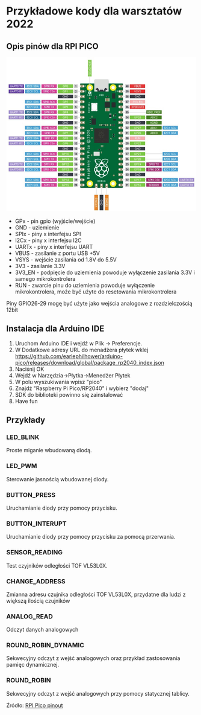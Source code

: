 # Przykładowe kody dla warsztatów 2022

## Opis pinów dla RPI PICO

![alt text](./pico_pins.webp)

- GPx - pin gpio (wyjście/wejście)
- GND - uziemienie
- SPIx - piny x interfejsu SPI
- I2Cx - piny x interfejsu I2C
- UARTx - piny x interfejsu UART
- VBUS - zasilanie z portu USB +5V
- VSYS - wejście zasilania od 1.8V do 5.5V
- 3V3 - zasilanie 3.3V
- 3V3_EN - podpięcie do uziemienia powoduje wyłączenie zasilania 3.3V i samego mikrokontrolera
- RUN - zwarcie pinu do uziemienia powoduje wyłączenie mikrokontrolera, może być użyte do resetowania mikrokontrolera

Piny GPIO26-29 mogę być użyte jako wejścia analogowe z rozdzielczością 12bit

## Instalacja dla Arduino IDE

1. Uruchom Arduino IDE i wejdź w Plik -> Preferencje.
2. W Dodatkowe adresy URL do menadżera płytek wklej https://github.com/earlephilhower/arduino-pico/releases/download/global/package_rp2040_index.json
3. Naciśnij OK
4. Wejdź w Narzędzia->Płytka->Menedżer Płytek 
5. W polu wyszukiwania wpisz "pico"
6. Znajdź "Raspberry Pi Pico/RP2040" i wybierz "dodaj"
7. SDK do biblioteki powinno się zainstalować
8. Have fun

## Przykłady

### LED_BLINK

Proste miganie wbudowaną diodą.

### LED_PWM

Sterowanie jasnością wbudowanej diody.

### BUTTON_PRESS

Uruchamianie diody przy pomocy przycisku.

### BUTTON_INTERUPT

Uruchamianie diody przy pomocy przycisku za pomocą przerwania.

### SENSOR_READING

Test czyjników odległości TOF VL53L0X.

### CHANGE_ADDRESS

Zmianna adresu czujnika odległości TOF VL53L0X, przydatne dla ludzi z większą ilością czujników

### ANALOG_READ

Odczyt danych analogowych 

### ROUND_ROBIN_DYNAMIC

Sekwecyjny odczyt z wejść analogowych oraz przykład zastosowania pamięc dynamicznej.

### ROUND_ROBIN

Sekwecyjny odczyt z wejść analogowych przy pomocy statycznej tablicy.

Źródło:
[RPI Pico pinout](https://peppe8o.com/raspberry-pi-pico-pinout/)



